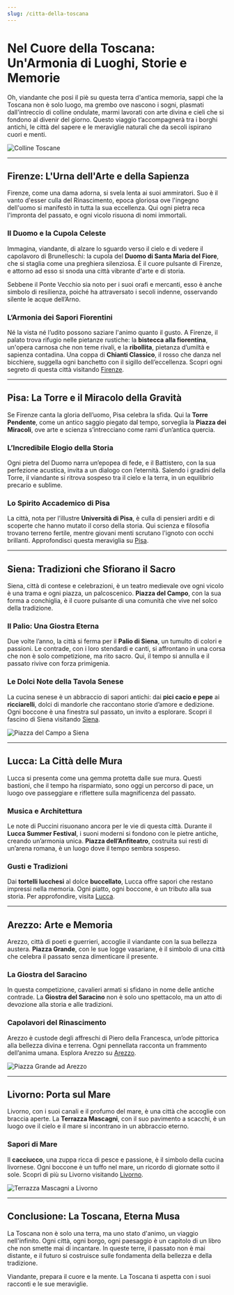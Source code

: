 ```yaml
---
slug: /citta-della-toscana
---
```

# Nel Cuore della Toscana: Un'Armonia di Luoghi, Storie e Memorie

Oh, viandante che posi il piè su questa terra d'antica memoria, sappi che la Toscana non è solo luogo, ma grembo ove nascono i sogni, plasmati dall'intreccio di colline ondulate, marmi lavorati con arte divina e cieli che si fondono al divenir del giorno. Questo viaggio t’accompagnerà tra i borghi antichi, le città del sapere e le meraviglie naturali che da secoli ispirano cuori e menti.

![Colline Toscane](/guide-img/output/103.jpg)

---

## Firenze: L'Urna dell'Arte e della Sapienza

Firenze, come una dama adorna, si svela lenta ai suoi ammiratori. Suo è il vanto d'esser culla del Rinascimento, epoca gloriosa ove l'ingegno dell'uomo si manifestò in tutta la sua eccellenza. Qui ogni pietra reca l'impronta del passato, e ogni vicolo risuona di nomi immortali.

### Il Duomo e la Cupola Celeste

Immagina, viandante, di alzare lo sguardo verso il cielo e di vedere il capolavoro di Brunelleschi: la cupola del **Duomo di Santa Maria del Fiore**, che si staglia come una preghiera silenziosa. È il cuore pulsante di Firenze, e attorno ad esso si snoda una città vibrante d'arte e di storia.

Sebbene il Ponte Vecchio sia noto per i suoi orafi e mercanti, esso è anche simbolo di resilienza, poiché ha attraversato i secoli indenne, osservando silente le acque dell’Arno.

### L’Armonia dei Sapori Fiorentini

Né la vista né l’udito possono saziare l'animo quanto il gusto. A Firenze, il palato trova rifugio nelle pietanze rustiche: la **bistecca alla fiorentina**, un'opera carnosa che non teme rivali, e la **ribollita**, pietanza d’umiltà e sapienza contadina. Una coppa di **Chianti Classico**, il rosso che danza nel bicchiere, suggella ogni banchetto con il sigillo dell’eccellenza. Scopri ogni segreto di questa città visitando [Firenze](https://www.impresaitalia.info/cat/toscana/firenze.aspx).

---

## Pisa: La Torre e il Miracolo della Gravità

Se Firenze canta la gloria dell’uomo, Pisa celebra la sfida. Qui la **Torre Pendente**, come un antico saggio piegato dal tempo, sorveglia la **Piazza dei Miracoli**, ove arte e scienza s’intrecciano come rami d’un’antica quercia.

### L’Incredibile Elogio della Storia

Ogni pietra del Duomo narra un’epopea di fede, e il Battistero, con la sua perfezione acustica, invita a un dialogo con l’eternità. Salendo i gradini della Torre, il viandante si ritrova sospeso tra il cielo e la terra, in un equilibrio precario e sublime.

### Lo Spirito Accademico di Pisa

La città, nota per l’illustre **Università di Pisa**, è culla di pensieri arditi e di scoperte che hanno mutato il corso della storia. Qui scienza e filosofia trovano terreno fertile, mentre giovani menti scrutano l'ignoto con occhi brillanti. Approfondisci questa meraviglia su [Pisa](https://www.impresaitalia.info/cat/toscana/pisa.aspx).

---

## Siena: Tradizioni che Sfiorano il Sacro

Siena, città di contese e celebrazioni, è un teatro medievale ove ogni vicolo è una trama e ogni piazza, un palcoscenico. **Piazza del Campo**, con la sua forma a conchiglia, è il cuore pulsante di una comunità che vive nel solco della tradizione.

### Il Palio: Una Giostra Eterna

Due volte l’anno, la città si ferma per il **Palio di Siena**, un tumulto di colori e passioni. Le contrade, con i loro stendardi e canti, si affrontano in una corsa che non è solo competizione, ma rito sacro. Qui, il tempo si annulla e il passato rivive con forza primigenia.

### Le Dolci Note della Tavola Senese

La cucina senese è un abbraccio di sapori antichi: dai **pici cacio e pepe** ai **ricciarelli**, dolci di mandorle che raccontano storie d’amore e dedizione. Ogni boccone è una finestra sul passato, un invito a esplorare. Scopri il fascino di Siena visitando [Siena](https://www.impresaitalia.info/cat/toscana/siena.aspx).

![Piazza del Campo a Siena](/guide-img/output/104.jpg)

---

## Lucca: La Città delle Mura

Lucca si presenta come una gemma protetta dalle sue mura. Questi bastioni, che il tempo ha risparmiato, sono oggi un percorso di pace, un luogo ove passeggiare e riflettere sulla magnificenza del passato.

### Musica e Architettura

Le note di Puccini risuonano ancora per le vie di questa città. Durante il **Lucca Summer Festival**, i suoni moderni si fondono con le pietre antiche, creando un’armonia unica. **Piazza dell’Anfiteatro**, costruita sui resti di un’arena romana, è un luogo dove il tempo sembra sospeso.

### Gusti e Tradizioni

Dai **tortelli lucchesi** al dolce **buccellato**, Lucca offre sapori che restano impressi nella memoria. Ogni piatto, ogni boccone, è un tributo alla sua storia. Per approfondire, visita [Lucca](https://www.impresaitalia.info/cat/toscana/lucca.aspx).

---

## Arezzo: Arte e Memoria

Arezzo, città di poeti e guerrieri, accoglie il viandante con la sua bellezza austera. **Piazza Grande**, con le sue logge vasariane, è il simbolo di una città che celebra il passato senza dimenticare il presente.

### La Giostra del Saracino

In questa competizione, cavalieri armati si sfidano in nome delle antiche contrade. La **Giostra del Saracino** non è solo uno spettacolo, ma un atto di devozione alla storia e alle tradizioni.

### Capolavori del Rinascimento

Arezzo è custode degli affreschi di Piero della Francesca, un’ode pittorica alla bellezza divina e terrena. Ogni pennellata racconta un frammento dell’anima umana. Esplora Arezzo su [Arezzo](https://www.impresaitalia.info/cat/toscana/arezzo.aspx).

![Piazza Grande ad Arezzo](/guide-img/output/105.jpg)

---

## Livorno: Porta sul Mare

Livorno, con i suoi canali e il profumo del mare, è una città che accoglie con braccia aperte. La **Terrazza Mascagni**, con il suo pavimento a scacchi, è un luogo ove il cielo e il mare si incontrano in un abbraccio eterno.

### Sapori di Mare

Il **cacciucco**, una zuppa ricca di pesce e passione, è il simbolo della cucina livornese. Ogni boccone è un tuffo nel mare, un ricordo di giornate sotto il sole. Scopri di più su Livorno visitando [Livorno](https://www.impresaitalia.info/cat/toscana/livorno.aspx).

![Terrazza Mascagni a Livorno](/guide-img/output/106.jpg)

---

## Conclusione: La Toscana, Eterna Musa

La Toscana non è solo una terra, ma uno stato d'animo, un viaggio nell'infinito. Ogni città, ogni borgo, ogni paesaggio è un capitolo di un libro che non smette mai di incantare. In queste terre, il passato non è mai distante, e il futuro si costruisce sulle fondamenta della bellezza e della tradizione.

Viandante, prepara il cuore e la mente. La Toscana ti aspetta con i suoi racconti e le sue meraviglie.
